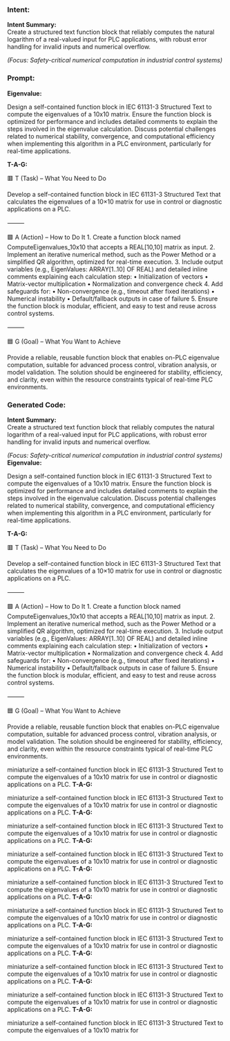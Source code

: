 ### Intent:
**Intent Summary:**  
Create a structured text function block that reliably computes the natural logarithm of a real-valued input for PLC applications, with robust error handling for invalid inputs and numerical overflow.  

*(Focus: Safety-critical numerical computation in industrial control systems)*

### Prompt:
**Eigenvalue:**

Design a self-contained function block in IEC 61131-3 Structured Text to compute the eigenvalues of a 10x10 matrix. Ensure the function block is optimized for performance and includes detailed comments to explain the steps involved in the eigenvalue calculation. Discuss potential challenges related to numerical stability, convergence, and computational efficiency when implementing this algorithm in a PLC environment, particularly for real-time applications.

**T-A-G:**

🟥 T (Task) – What You Need to Do

Develop a self-contained function block in IEC 61131-3 Structured Text that calculates the eigenvalues of a 10×10 matrix for use in control or diagnostic applications on a PLC.

⸻

🟩 A (Action) – How to Do It
	1.	Create a function block named ComputeEigenvalues_10x10 that accepts a REAL[10,10] matrix as input.
	2.	Implement an iterative numerical method, such as the Power Method or a simplified QR algorithm, optimized for real-time execution.
	3.	Include output variables (e.g., EigenValues: ARRAY[1..10] OF REAL) and detailed inline comments explaining each calculation step:
	•	Initialization of vectors
	•	Matrix-vector multiplication
	•	Normalization and convergence check
	4.	Add safeguards for:
	•	Non-convergence (e.g., timeout after fixed iterations)
	•	Numerical instability
	•	Default/fallback outputs in case of failure
	5.	Ensure the function block is modular, efficient, and easy to test and reuse across control systems.

⸻

🟦 G (Goal) – What You Want to Achieve

Provide a reliable, reusable function block that enables on-PLC eigenvalue computation, suitable for advanced process control, vibration analysis, or model validation. The solution should be engineered for stability, efficiency, and clarity, even within the resource constraints typical of real-time PLC environments.

### Generated Code:
**Intent Summary:**  
Create a structured text function block that reliably computes the natural logarithm of a real-valued input for PLC applications, with robust error handling for invalid inputs and numerical overflow.  

*(Focus: Safety-critical numerical computation in industrial control systems)*
**Eigenvalue:**

Design a self-contained function block in IEC 61131-3 Structured Text to compute the eigenvalues of a 10x10 matrix. Ensure the function block is optimized for performance and includes detailed comments to explain the steps involved in the eigenvalue calculation. Discuss potential challenges related to numerical stability, convergence, and computational efficiency when implementing this algorithm in a PLC environment, particularly for real-time applications.

**T-A-G:**

🟥 T (Task) – What You Need to Do

Develop a self-contained function block in IEC 61131-3 Structured Text that calculates the eigenvalues of a 10×10 matrix for use in control or diagnostic applications on a PLC.

⸻

🟩 A (Action) – How to Do It
	1.	Create a function block named ComputeEigenvalues_10x10 that accepts a REAL[10,10] matrix as input.
	2.	Implement an iterative numerical method, such as the Power Method or a simplified QR algorithm, optimized for real-time execution.
	3.	Include output variables (e.g., EigenValues: ARRAY[1..10] OF REAL) and detailed inline comments explaining each calculation step:
	•	Initialization of vectors
	•	Matrix-vector multiplication
	•	Normalization and convergence check
	4.	Add safeguards for:
	•	Non-convergence (e.g., timeout after fixed iterations)
	•	Numerical instability
	•	Default/fallback outputs in case of failure
	5.	Ensure the function block is modular, efficient, and easy to test and reuse across control systems.

⸻

🟦 G (Goal) – What You Want to Achieve

Provide a reliable, reusable function block that enables on-PLC eigenvalue computation, suitable for advanced process control, vibration analysis, or model validation. The solution should be engineered for stability, efficiency, and clarity, even within the resource constraints typical of real-time PLC environments.

 miniaturize a self-contained function block in IEC 61131-3 Structured Text to compute the eigenvalues of a 10x10 matrix for use in control or diagnostic applications on a PLC.
**T-A-G:**

 miniaturize a self-contained function block in IEC 61131-3 Structured Text to compute the eigenvalues of a 10x10 matrix for use in control or diagnostic applications on a PLC.
**T-A-G:**

 miniaturize a self-contained function block in IEC 61131-3 Structured Text to compute the eigenvalues of a 10x10 matrix for use in control or diagnostic applications on a PLC.
**T-A-G:**

 miniaturize a self-contained function block in IEC 61131-3 Structured Text to compute the eigenvalues of a 10x10 matrix for use in control or diagnostic applications on a PLC.
**T-A-G:**

 miniaturize a self-contained function block in IEC 61131-3 Structured Text to compute the eigenvalues of a 10x10 matrix for use in control or diagnostic applications on a PLC.
**T-A-G:**

 miniaturize a self-contained function block in IEC 61131-3 Structured Text to compute the eigenvalues of a 10x10 matrix for use in control or diagnostic applications on a PLC.
**T-A-G:**

 miniaturize a self-contained function block in IEC 61131-3 Structured Text to compute the eigenvalues of a 10x10 matrix for use in control or diagnostic applications on a PLC.
**T-A-G:**

 miniaturize a self-contained function block in IEC 61131-3 Structured Text to compute the eigenvalues of a 10x10 matrix for use in control or diagnostic applications on a PLC.
**T-A-G:**

 miniaturize a self-contained function block in IEC 61131-3 Structured Text to compute the eigenvalues of a 10x10 matrix for use in control or diagnostic applications on a PLC.
**T-A-G:**

 miniaturize a self-contained function block in IEC 61131-3 Structured Text to compute the eigenvalues of a 10x10 matrix for
